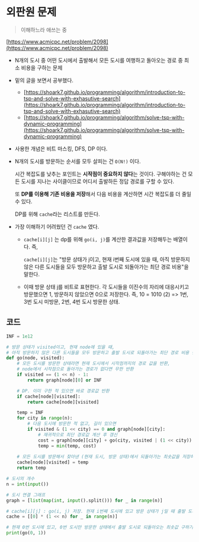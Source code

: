 # 외판원 문제

> 이해하느라 애쓰는 중

[https://www.acmicpc.net/problem/2098](https://www.acmicpc.net/problem/2098)

- N개의 도시 중 어떤 도시에서 출발해서 모든 도시를 여행하고 돌아오는 경로 중 최소 비용을 구하는 문제

- 밑의 글을 보면서 공부했다.
  - [https://shoark7.github.io/programming/algorithm/introduction-to-tsp-and-solve-with-exhasutive-search](https://shoark7.github.io/programming/algorithm/introduction-to-tsp-and-solve-with-exhasutive-search)
  - [https://shoark7.github.io/programming/algorithm/solve-tsp-with-dynamic-programming](https://shoark7.github.io/programming/algorithm/solve-tsp-with-dynamic-programming)

- 사용한 개념은 비트 마스킹, DFS, DP 이다.

- N개의 도시를 방문하는 순서를 모두 살피는 건 `O(N!)` 이다.

  시간 복잡도를 낮추는 포인트는 **시작점이 중요하지 않다**는 것이다. 구해야하는 건 모든 도시를 지나는 사이클이므로 어디서 출발하든 정답 경로를 구할 수 있다.

  또 **DP를 이용해 기존 비용을 저장**해서 다음 비용을 계산하면 시간 복잡도를 더 줄일 수 있다.

  DP를 위해 `cache`라는 리스트를 만든다.

- 가장 이해하기 어려웠던 건 `cache` 였다.

  - `cache[i][j]` 는 dp를 위해 `go(i, j)`를 계산한 결과값을 저장해두는 배열이다. 즉,

    `cache[i][j]`는 "방문 상태가 j이고, 현재 i번째 도시에 있을 때, 아직 방문하지 않은 다른 도시들을 모두 방문하고 출발 도시로 되돌아가는 최단 경로 비용"을 말한다.
  
  - 이때 방문 상태 j를 비트로 표현한다. 각 도시들을 이진수의 자리에 대응시키고 방문했으면 1, 방문하지 않았으면 0으로 저장한다. 즉, 10 = 1010 (2) => 1번, 3번 도시 미방문, 2번, 4번 도시 방문한 상태.



## 코드

```python
INF = 1e12

# 방문 상태가 visited이고, 현재 node에 있을 때, 
# 아직 방문하지 않은 다른 도시들을 모두 방문하고 출발 도시로 되돌아가는 최단 경로 비용 반환
def go(node, visited):
    # 모든 도시를 방문한 상태라면 현재 도시에서 시작점까지의 경로 값을 반환,
    # node에서 시작점으로 돌아가는 경로가 없다면 무한 반환
    if visited == (1 << n) - 1:
        return graph[node][0] or INF

    # DP. 이미 구한 적 있으면 바로 경로값 반환
    if cache[node][visited]:
        return cache[node][visited]

    temp = INF
    for city in range(n):
        # 다음 도시에 방문한 적 없고, 길이 있으면
        if visited & (1 << city) == 0 and graph[node][city]:
            # 재귀적으로 최단 경로값 계산 후 갱신
            cost = graph[node][city] + go(city, visited | (1 << city))
            temp = min(temp, cost)
	
    # 모든 도시를 방문해서 찾아낸 (현재 도시, 방문 상태)에서 되돌아가는 최솟값을 저장하고 반환
    cache[node][visited] = temp
    return temp

# 도시의 개수
n = int(input())

# 도시 연결 그래프
graph = [list(map(int, input().split())) for _ in range(n)]

# cache[i][j] : go(i, j) 저장. 현재 i번째 도시에 있고 방문 상태가 j일 때 출발 도시로 돌아가는 최단 경로값 저장.
cache = [[0] * (1 << n) for _ in range(n)]

# 현재 0번 도시에 있고, 0번 도시만 방문한 상태에서 출발 도시로 되돌아오는 최솟값 구하기
print(go(0, 1))
```



